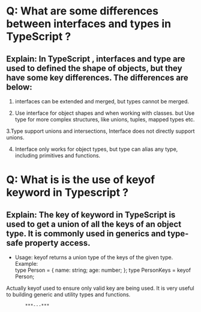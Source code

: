 # Q: What are some differences between interfaces and types in TypeScript ?

## Explain: In TypeScript , interfaces and type are used to defined the shape of objects, but they have some key differences. The differences are below:

1. interfaces can be extended and merged, but types cannot be merged.

2. Use interface for object shapes and when working with classes. but Use type for more complex structures, like unions, tuples, mapped types etc.

3.Type support unions and intersections, Interface does not directly support unions.

4. Interface only works for object types, but type can alias any type, including primitives and functions.

# Q: What is is the use of keyof keyword in Typescript ?

## Explain: The key of keyword in TypeScript is used to get a union of all the keys of an object type. It is commonly used in generics and type-safe property access.

- Usage: keyof returns a union type of the keys of the given type.
  Example:  
   type Person = {
  name: string;
  age: number;
  };
  type PersonKeys = keyof Person;

Actually keyof used to ensure only valid key are being used. It
is very useful to building generic and utility types and functions.

           ***---***
